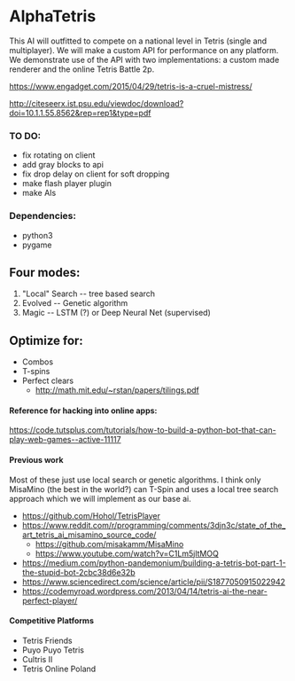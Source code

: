 # AlphaTetris

This AI will outfitted to compete on a national level in Tetris (single and multiplayer). We will make a custom API for performance on any platform. We demonstrate use of the API with two implementations: a custom made renderer and the online Tetris Battle 2p. 

https://www.engadget.com/2015/04/29/tetris-is-a-cruel-mistress/

http://citeseerx.ist.psu.edu/viewdoc/download?doi=10.1.1.55.8562&rep=rep1&type=pdf

### TO DO:
* fix rotating on client
* add gray blocks to api
* fix drop delay on client for soft dropping
* make flash player plugin
* make AIs

### Dependencies:
* python3
* pygame

## Four modes:
1. "Local" Search -- tree based search
4. Evolved -- Genetic algorithm
5. Magic -- LSTM (?) or Deep Neural Net (supervised)

## Optimize for:
* Combos 
* T-spins
* Perfect clears
	- http://math.mit.edu/~rstan/papers/tilings.pdf

#### Reference for hacking into online apps:
https://code.tutsplus.com/tutorials/how-to-build-a-python-bot-that-can-play-web-games--active-11117

#### Previous work
Most of these just use local search or genetic algorithms. I think only MisaMino (the best in the world?) can T-Spin and uses a local tree search approach which we will implement as our base ai. 
* https://github.com/Hohol/TetrisPlayer
* https://www.reddit.com/r/programming/comments/3djn3c/state_of_the_art_tetris_ai_misamino_source_code/
	- https://github.com/misakamm/MisaMino
	- https://www.youtube.com/watch?v=C1Lm5jltMOQ
* https://medium.com/python-pandemonium/building-a-tetris-bot-part-1-the-stupid-bot-2cbc38d6e32b
* https://www.sciencedirect.com/science/article/pii/S1877050915022942
* https://codemyroad.wordpress.com/2013/04/14/tetris-ai-the-near-perfect-player/

#### Competitive Platforms
- Tetris Friends
- Puyo Puyo Tetris
- Cultris II
- Tetris Online Poland
